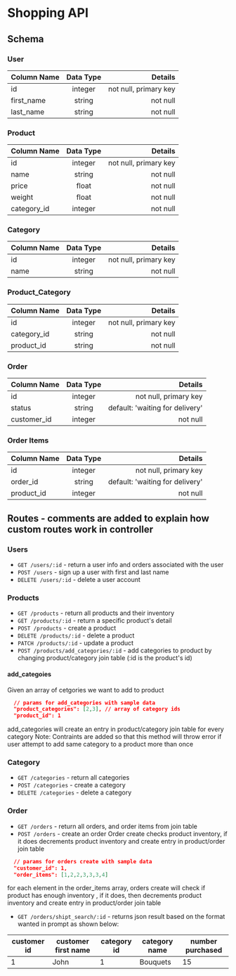 # Shopping API

## Schema

### User 

| Column Name   | Data Type     | Details |
| ------------- |:-------------:| -----:  |
| id            | integer       | not null, primary key |
| first_name    | string        | not null |
| last_name     | string        | not null |

### Product 

| Column Name   | Data Type     | Details |
| ------------- |:-------------:| -----:  |
| id            | integer       | not null, primary key |
| name          | string        | not null |
| price         | float         | not null |
| weight        | float         | not null |
| category_id   | integer       | not null |

### Category

| Column Name   | Data Type     | Details |
| ------------- |:-------------:| -----:  |
| id            | integer       | not null, primary key |
| name          | string        | not null |

### Product_Category

| Column Name   | Data Type     | Details |
| ------------- |:-------------:| -----:  |
| id            | integer       | not null, primary key |
| category_id   | string        | not null |
| product_id    | string        | not null |

### Order

| Column Name   | Data Type     | Details |
| ------------- |:-------------:| -----:|
| id            | integer       | not null, primary key |
| status        | string        | default: 'waiting for delivery' |
| customer_id   | integer       | not null |

### Order Items

| Column Name   | Data Type     | Details |
| ------------- |:-------------:| -----:|
| id            | integer       | not null, primary key |
| order_id      | string        | default: 'waiting for delivery' |
| product_id    | integer       | not null |

## Routes - comments are added to explain how custom routes work in controller

### Users

* `GET /users/:id` - return a user info and orders associated with the user
* `POST /users` - sign up a user with first and last name 
* `DELETE /users/:id` - delete a user account 

### Products

* `GET /products` - return all products and their inventory 
* `GET /products/:id` - return a specific product's detail
* `POST /products` - create a product 
* `DELETE /products/:id` - delete a product 
* `PATCH /products/:id` - update a product 
* `POST /products/add_categories/:id` - add categories to product by changing product/category join table (:id is the product's id)

#### add_categoies 
Given an array of cetgories we want to add to product 
```json
  // params for add_categories with sample data
  "product_categories": [2,3], // array of category ids 
  "product_id": 1
```
add_categories will create an entry in product/category join table for every category 
Note: Contraints are added so that this method will throw error if user attempt to add same category to a product more than once 

### Category 

* `GET /categories` - return all categories 
* `POST /categories` - create a category 
* `DELETE /categories` - delete a category 

### Order
* `GET /orders` - return all orders, and order items from join table
* `POST /orders` - create an order 
Order create checks product inventory, if it does decrements product inventory and create entry in 
product/order join table 
```json 
  // params for orders create with sample data
  "customer_id": 1,
  "order_items": [1,2,2,3,3,3,4] 
```
for each element in the order_items array, orders create will check if product has enough inventory , if it does, then decrements product inventory and create entry in product/order join table 
* `GET /orders/shipt_search/:id` - returns json result based on the format wanted in prompt as shown below:

| customer id   | customer first name | category id | category name | number purchased |
| ------------  | ------------------- | --------    |  ----------   | ---------------- |
| 1             |         John        |      1      | Bouquets      |        15        |






